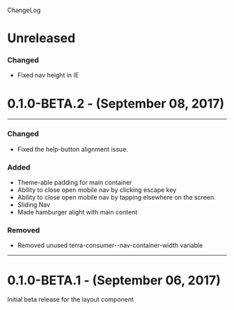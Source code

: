 ChangeLog

# Unreleased

### Changed
- Fixed nav height in IE

# 0.1.0-BETA.2 - (September 08, 2017)
-----------------

### Changed
 - Fixed the help-button alignment issue.

### Added
- Theme-able padding for main container
- Ability to close open mobile nav by clicking escape key
- Ability to close open mobile nav by tapping elsewhere on the screen.
- Sliding Nav
- Made hamburger alight with main content

### Removed
- Removed unused terra-consumer--nav-container-width variable

-----------------

# 0.1.0-BETA.1 - (September 06, 2017)

Initial beta release for the layout component
